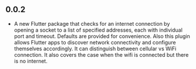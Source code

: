 ## 0.0.2

* A new Flutter package that checks for an internet connection by opening a socket to a list of specified addresses, each with individual port and timeout. Defaults are provided for convenience. Also this plugin allows Flutter apps to discover network connectivity and configure themselves accordingly. It can distinguish between cellular vs WiFi connection. It also covers the case when the wifi is connected but there is no internet.

